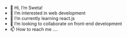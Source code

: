 - 👋 Hi, I’m Sweta!
- 👀 I’m interested in web development
- 🌱 I’m currently learning react.js
- 💞️ I’m looking to collaborate on front-end development
- 📫 How to reach me ....

<!---
swetasrinaidu/swetasrinaidu is a ✨ special ✨ repository because its `README.md` (this file) appears on your GitHub profile.
You can click the Preview link to take a look at your changes.
--->
